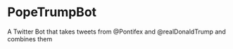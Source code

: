 # PopeTrumpBot
A Twitter Bot that takes tweets from @Pontifex and @realDonaldTrump and combines them
